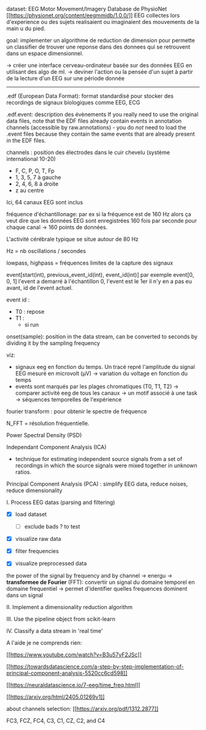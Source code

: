 dataset: EEG Motor Movement/Imagery Database de PhysioNet 
[[https://physionet.org/content/eegmmidb/1.0.0/]]
EEG collectes lors d'experience ou des sujets realisaient ou imaginaient des mouvements de la main u du pied. 


goal: implementer un algorithme de reduction de dimension pour permette un classifier de trouver une reponse dans des donnees qui se retrouvent dans un espace dimensionnel.

-> créer une interface cerveau-ordinateur basée sur des données EEG en utilisant des algo de ml. 
-> deviner l'action ou la pensée d'un sujet à partir de la lecture d'un EEG sur une période donnée

--------------------------------------------

.edf (European Data Format): format standardisé pour stocker des recordings de signaux biologiques comme EEG, ECG

.edf.event: description des évènements 
If you really need to use the original data files, note that the EDF files already contain events in annotation channels (accessible by raw.annotations) - you do *not* need to load the .event files because they contain the same events that are already present in the EDF files.


channels : position des électrodes dans le cuir chevelu (système international 10-20)
- F, C, P, O, T, Fp
- 1, 3, 5, 7 à gauche 
- 2, 4, 6, 8 à droite 
- z au centre

Ici, 64 canaux EEG sont inclus

fréquence d'échantillonage: par ex si la fréquence est de 160 Hz alors ça veut dire que les données EEG sont enregistrées 160 fois par seconde pour chaque canal -> 160 points de données. 

L'activité cérébrale typique se situe autour de 80 Hz

Hz = nb oscillations / secondes

lowpass, highpass = fréquences limites de la capture des signaux

event[start(int), previous_event_id(int), event_id(int)] 
par exemple event[0, 0, 1]
l'event a demarré à l'échantillon 0, l'event est le 1er il n'y en a pas eu avant, id de l'event actuel. 

event id :
- T0 : repose
- T1 :
    - si run 

onset(sample): position in the data stream, can be converted to seconds by dividing it by the sampling frequency

viz:
- signaux eeg en fonction du temps. Un tracé repré l'amplitude du signal EEG mesuré en microvolt (μV) -> variation du voltage en fonction du temps
- events sont marqués par les plages chromatiques (T0, T1, T2)
-> comparer activité eeg de tous les canaux
-> un motif associé à une task
-> séquences temporelles de l'expérience



fourier transform : pour obtenir le spectre de fréquence 

N_FFT = résolution fréquentielle. 

Power Spectral Density (PSD)


Independant Component Analysis (ICA)
- technique for estimating independent source signals from a set of recordings in which the source signals were mixed together in unknown ratios.

Principal Component Analysis (PCA) : simplify EEG data, reduce noises, reduce dimensionality


I. Process EEG datas (parsing and filtering)
- [x] load dataset
    - [ ] exclude bads ? to test 
- [x] visualize raw data
- [x] filter frequencies
- [x] visualize preprocessed data


the power of the signal by frequency and by channel
-> energu
-> **transformee de Fourier** (FFT): convertir un signal du domaine temporel en domaine frequentiel
    -> permet d'identifier quelles frequences dominent dans un signal

II. Implement a dimensionality reduction algorithm

III. Use the pipeline object from scikit-learn

IV. Classify a data stream in 'real time'


A l'aide je ne comprends rien:

[[https://www.youtube.com/watch?v=B3u57yF2JSc]]

[[https://towardsdatascience.com/a-step-by-step-implementation-of-principal-component-analysis-5520cc6cd598]]

[[https://neuraldatascience.io/7-eeg/time_freq.html]]

[[https://arxiv.org/html/2405.01269v1]]


about channels selection:
[[https://arxiv.org/pdf/1312.2877]]

FC3, FCZ, FC4, C3, C1, CZ,
C2, and C4